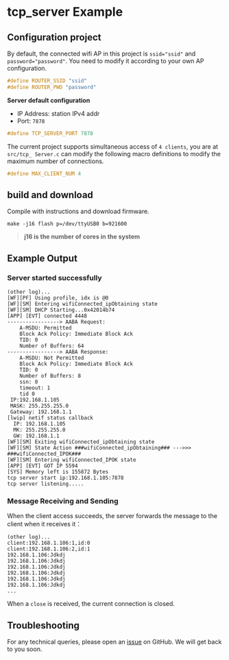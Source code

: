 # tcp_server Example
## Configuration project
By default, the connected wifi AP in this project is `ssid="ssid"` and `password="password"`.
You need to modify it according to your own AP configuration.
```c
#define ROUTER_SSID "ssid"
#define ROUTER_PWD "password"
```
**Server default configuration**

- IP Address: station IPv4 addr
- Port: `7878`

```c
#define TCP_SERVER_PORT 7878
```
The current project supports simultaneous access of `4 clients`, you are at `src/tcp_ Server.c` can modify the following macro definitions to modify the maximum number of connections.
```c
#define MAX_CLIENT_NUM 4
```
## build and download
Compile with instructions and download firmware.
```shell
make -j16 flash p=/dev/ttyUSB0 b=921600
```
>**j16 is the number of cores in the system**

## Example Output
### Server started successfully
```shell
(other log)...
[WF][PF] Using profile, idx is @0
[WF][SM] Entering wifiConnected_ipObtaining state
[WF][SM] DHCP Starting...0x42014b74
[APP] [EVT] connected 4448
-----------------> AABA Request:
    A-MSDU: Permitted
    Block Ack Policy: Immediate Block Ack
    TID: 0
    Number of Buffers: 64
-----------------> AABA Response:
    A-MSDU: Not Permitted
    Block Ack Policy: Immediate Block Ack
    TID: 0
    Number of Buffers: 8
    ssn: 0
    timeout: 1
    tid 0
 IP:192.168.1.105
 MASK: 255.255.255.0
 Gateway: 192.168.1.1
[lwip] netif status callback
  IP: 192.168.1.105
  MK: 255.255.255.0
  GW: 192.168.1.1
[WF][SM] Exiting wifiConnected_ipObtaining state
[WF][SM] State Action ###wifiConnected_ipObtaining### --->>> ###wifiConnected_IPOK###
[WF][SM] Entering wifiConnected_IPOK state
[APP] [EVT] GOT IP 5594
[SYS] Memory left is 155872 Bytes
tcp server start ip:192.168.1.105:7878
tcp server listening.....
```
### Message Receiving and Sending
When the client access succeeds, the server forwards the message to the client when it receives it：
```shell
(other log)...
client:192.168.1.106:1,id:0
client:192.168.1.106:2,id:1
192.168.1.106:Jdkdj
192.168.1.106:Jdkdj
192.168.1.106:Jdkdj
192.168.1.106:Jdkdj
192.168.1.106:Jdkdj
192.168.1.106:Jdkdj
...
```
When a `close` is received, the current connection is closed.
## Troubleshooting

For any technical queries, please open an [issue](https://github.com/Ai-Thinker-Open/Ai-Thinker-WB2/issues) on GitHub. We will get back to you soon.
